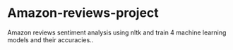 # Amazon-reviews-project
Amazon reviews sentiment analysis using nltk and train 4 machine learning models and their accuracies..
